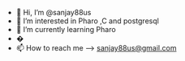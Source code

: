 - 👋 Hi, I’m @sanjay88us
- 👀 I’m interested in Pharo ,C and postgresql
- 🌱 I’m currently learning  Pharo
- �
- 📫 How to reach me  --> sanjay88us@gmail.com

<!---
sanjay88us/sanjay88us is a ✨ special ✨ repository because its `README.md` (this file) appears on your GitHub profile.
You can click the Preview link to take a look at your changes.
--->
